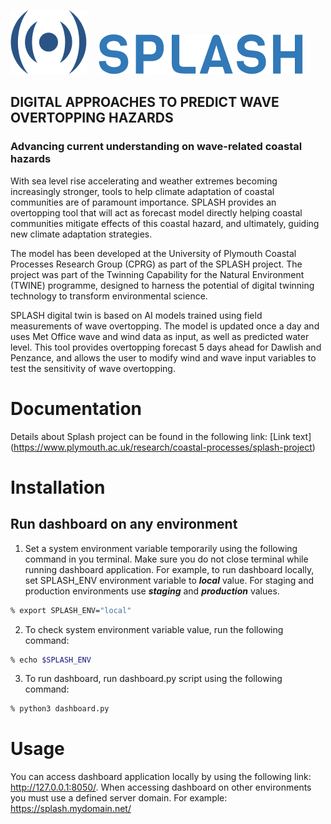 <p>
    <img src="assets/imgs/splash_logo.png">
    <img src="assets/imgs/splash_title.png" hspace="15" >
</p>

## DIGITAL APPROACHES TO PREDICT WAVE OVERTOPPING HAZARDS

### Advancing current understanding on wave-related coastal hazards

With sea level rise accelerating and weather extremes becoming increasingly stronger, tools to help climate adaptation of coastal communities are of paramount importance. SPLASH provides an overtopping tool that will act as forecast model directly helping coastal communities mitigate effects of this coastal hazard, and ultimately, guiding new climate adaptation strategies.

The model has been developed at the University of Plymouth Coastal Processes Research Group (CPRG) as part of the SPLASH project. The project was part of the Twinning Capability for the Natural Environment (TWINE) programme, designed to harness the potential of digital twinning technology to transform environmental science.

SPLASH digital twin is based on AI models trained using field measurements of wave overtopping. The model is updated once a day and uses Met Office wave and wind data as input, as well as predicted water level. This tool provides overtopping forecast 5 days ahead for Dawlish and Penzance, and allows the user to modify wind and wave input variables to test the sensitivity of wave overtopping.

# Documentation

Details about Splash project can be found in the following link: [Link text] (https://www.plymouth.ac.uk/research/coastal-processes/splash-project) 

# Installation
## Run dashboard on any environment
1. Set a system environment variable temporarily using the following command in you terminal. Make sure you do not close terminal while running dashboard application. For example, to run dashboard locally, set SPLASH_ENV environment variable to _**local**_ value. For staging and production environments use _**staging**_ and _**production**_ values.

```bash
% export SPLASH_ENV="local"
```
2. To check system environment variable value, run the following command:

```bash
% echo $SPLASH_ENV
```

3. To run dashboard, run dashboard.py script using the following command:

```bash
% python3 dashboard.py
```

# Usage

You can access dashboard application locally by using the following link: http://127.0.0.1:8050/.
When accessing dashboard on other environments you must use a defined server domain. For example: https://splash.mydomain.net/